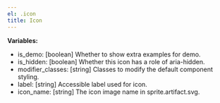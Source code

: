 ```yaml
---
el: .icon
title: Icon
---
```


__Variables:__
* is_demo: [boolean] Whether to show extra examples for demo.
* is_hidden: [boolean] Whether this icon has a role of aria-hidden.
* modifier_classes: [string] Classes to modify the default component styling.
* label: [string] Accessible label used for icon.
* icon_name: [string] The icon image name in sprite.artifact.svg.
